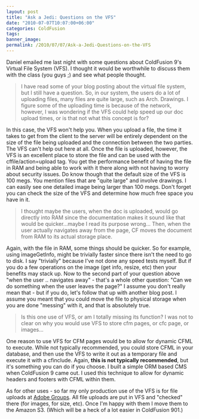 ```yaml
---
layout: post
title: "Ask a Jedi: Questions on the VFS"
date: "2010-07-07T10:07:00+06:00"
categories: ColdFusion 
tags: 
banner_image: 
permalink: /2010/07/07/Ask-a-Jedi-Questions-on-the-VFS
---
```


Daniel emailed me last night with some questions about ColdFusion 9's Virtual File System (VFS). I thought it would be worthwhile to discuss them with the class (you guys ;) and see what people thought.
<!--more-->
<blockquote>
I have read some of your blog posting about the virtual file system, but I still have a question. So, in our system, the users do a lot of uploading files, many files are quite large, such as Arch. Drawings. I figure some of the uploading time is because of the network, however, I was wondering if the VFS could help speed up our doc upload times, or is that not what this concept is for?
</blockquote>

<p>

In this case, the VFS won't help you. When you upload a file, the time it takes to get from the client to the server will be entirely dependent on the size of the file being uploaded and the connection between the two parties. The VFS can't help out here at all. Once the file is uploaded, however, the VFS is an excellent place to store the file and can be used with the cffile/action=upload tag. You get the performance benefit of having the file in RAM and being able to work with it there along with not having to worry about security issues. Do know though that the default size of the VFS is 100 megs. You mention files that are "quite large" and involve drawings. I can easily see one detailed image being larger than 100 megs. Don't forget you can check the size of the VFS and determine how much free space you have in it.

<blockquote>
I thought maybe the users, when the doc is uploaded, would go directly into RAM since the documentation makes it sound like that would be quicker...maybe I read its purpose wrong...
Then, when the user actually navigates away from the page, CF moves the document from RAM to its actual storage place.
</blockquote>

Again, with the file in RAM, some things should be quicker. So for example, using imageGetInfo, might be trivially faster since there isn't the need to go to disk. I say "trivially" because I've not done any speed tests myself. But if you do a few operations on the image (get info, resize, etc) then your benefits may stack up. Now to the second part of your question above "when the user .. navigates away" - that's a whole other question: "Can we do something when the user leaves the page?" I assume you don't really mean that - but if you do, let's follow that up with another blog post. I assume you meant that you could move the file to physical storage when you are done "messing" with it, and that is absolutely true.

<blockquote>
Is this one use of VFS, or am I totally missing its function? I was not to clear on why you would use VFS to store cfm pages, or cfc page, or images...
</blockquote>

One reason to use VFS for CFM pages would be to allow for dynamic CFML to execute. While not typically recommended, you could store CFML in your database, and then use the VFS to write it out as a temporary file and execute it with a cfinclude. Again, <b>this is not typically recommended</b>, but it's something you can do if you choose. I built a simple ORM based CMS when ColdFusion 9 came out. I used this technique to allow for dynamic headers and footers with CFML within them. 

As for other uses - so far my only production use of the VFS is for file uploads at <a href="http://groups.adobe.com">Adobe Groups</a>. All file uploads are put in VFS and "checked" there (for images, for size, etc). Once I'm happy with them I move them to the Amazon S3. (Which will be a heck of a lot easier in ColdFusion 901.)